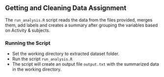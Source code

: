## Getting and Cleaning Data Assignment ##
The `run_analysis.R` script reads the data from the files provided, merges them, add labels and creates a summary after grouping the variables based on Activity & subjects.

### Running the Script ###
- Set the working directory to extracted dataset folder.
- Run the script `run_analysis.R`
- The script will create an output file `output.txt` with the summarized data in the working directory.
